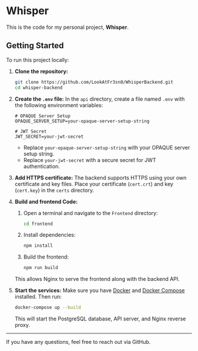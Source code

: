 # Whisper

This is the code for my personal project, **Whisper**.

## Getting Started

To run this project locally:

1. **Clone the repository:**
   ```sh
   git clone https://github.com/LookAtFr3sn0/WhisperBackend.git
   cd whisper-backend
   ```

2. **Create the `.env` file:**
   In the `api` directory, create a file named `.env` with the following environment variables:
   
   ```env
   # OPAQUE Server Setup
   OPAQUE_SERVER_SETUP=your-opaque-server-setup-string

   # JWT Secret
   JWT_SECRET=your-jwt-secret
   ```
   - Replace `your-opaque-server-setup-string` with your OPAQUE server setup string.
   - Replace `your-jwt-secret` with a secure secret for JWT authentication.

3. **Add HTTPS certificate:**
   The backend supports HTTPS using your own certificate and key files. Place your certificate (`cert.crt`) and key (`cert.key`) in the `certs` directory.

4. **Build and frontend Code:**
   1. Open a terminal and navigate to the `Frontend` directory:
      ```sh
      cd frontend
      ```
   2. Install dependencies:
      ```sh
      npm install
      ```
   3. Build the frontend:
      ```sh
      npm run build
      ```   
   This allows Nginx to serve the frontend along with the backend API.

5. **Start the services:**
   Make sure you have [Docker](https://www.docker.com/) and [Docker Compose](https://docs.docker.com/compose/) installed. Then run:
   ```sh
   docker-compose up --build
   ```

   This will start the PostgreSQL database, API server, and Nginx reverse proxy.

---
If you have any questions, feel free to reach out via GitHub.
